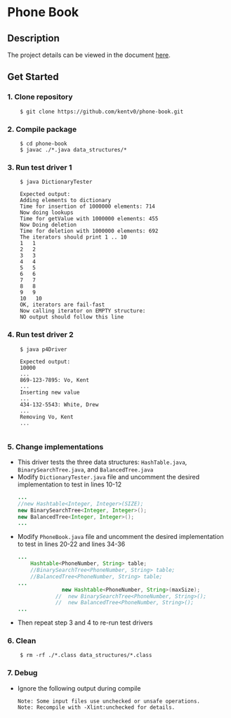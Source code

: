 Phone Book
======
Description
------
The project details can be viewed in the document [here](https://github.com/kentv0/phone-book/blob/master/prompt.pdf).

Get Started
------
### 1. Clone repository
```
    $ git clone https://github.com/kentv0/phone-book.git
```
### 2. Compile package
```
    $ cd phone-book
    $ javac ./*.java data_structures/* 
```
### 3. Run test driver 1
```
    $ java DictionaryTester
```
```
    Expected output:
    Adding elements to dictionary
    Time for insertion of 1000000 elements: 714
    Now doing lookups
    Time for getValue with 1000000 elements: 455
    Now Doing deletion
    Time for deletion with 1000000 elements: 692
    The iterators should print 1 .. 10
    1   1
    2   2
    3   3
    4   4
    5   5
    6   6
    7   7
    8   8
    9   9
    10   10
    OK, iterators are fail-fast
    Now calling iterator on EMPTY structure:
    NO output should follow this line

```
### 4. Run test driver 2
```
    $ java p4Driver
```
```
    Expected output:
    10000
    ...
    869-123-7895: Vo, Kent
    ...
    Inserting new value
    ...
    434-132-5543: White, Drew
    ...
    Removing Vo, Kent
    ...
    
```
### 5. Change implementations
* This driver tests the three data structures: ```HashTable.java```, ```BinarySearchTree.java```, and ```BalancedTree.java```
* Modify ```DictionaryTester.java``` file and uncomment the desired implementation to test in lines 10-12
    ```java
    ...
    //new Hashtable<Integer, Integer>(SIZE);
    new BinarySearchTree<Integer, Integer>();
    new BalancedTree<Integer, Integer>();
    ...
    ```
* Modify ```PhoneBook.java``` file and uncomment the desired implementation to test in lines 20-22 and lines 34-36
    ```java
    ...
        Hashtable<PhoneNumber, String> table;
        //BinarySearchTree<PhoneNumber, String> table;
        //BalancedTree<PhoneNumber, String> table;
    ...
                  new Hashtable<PhoneNumber, String>(maxSize);
                //  new BinarySearchTree<PhoneNumber, String>(); 
                //  new BalancedTree<PhoneNumber, String>();
    ...
    ```
* Then repeat step 3 and 4 to re-run test drivers
### 6. Clean
```
    $ rm -rf ./*.class data_structures/*.class
```
### 7. Debug
* Ignore the following output during compile
    ```
    Note: Some input files use unchecked or unsafe operations.
    Note: Recompile with -Xlint:unchecked for details.
    ```
